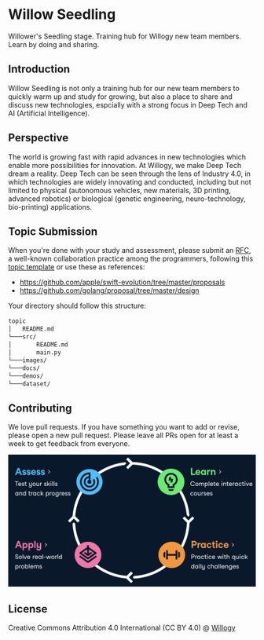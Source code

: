 # Willow Seedling
Willower's Seedling stage.
Training hub for Willogy new team members. Learn by doing and sharing.

## Introduction
Willow Seedling is not only a training hub for our new team members to quickly warm up and study for growing, but also a place to share and discuss new technologies, espcially with a strong focus in Deep Tech and AI (Artificial Intelligence).

## Perspective
The world is growing fast with rapid advances in new technologies which enable more possibilities for innovation. At Willogy, we make Deep Tech dream a reality. Deep Tech can be seen through the lens of Industry 4.0, in which technologies are widely innovating and conducted, including but not limited to physical (autonomous vehicles, new materials, 3D printing, advanced robotics) or biological (genetic engineering, neuro-technology, bio-printing) applications.

## Topic Submission
When you're done with your study and assessment, please submit an [RFC](https://en.wikipedia.org/wiki/Request_for_Comments), a well-known collaboration practice among the programmers, following this [topic template](_template_topic.md) or use these as references:

- https://github.com/apple/swift-evolution/tree/master/proposals
- https://github.com/golang/proposal/tree/master/design

Your directory should follow this structure:

```
topic
│   README.md
└───src/
│       README.md
│       main.py
└───images/
└───docs/
└───demos/
└───dataset/
```

## Contributing
We love pull requests. If you have something you want to add or revise, please open a new pull request. Please leave all PRs open for at least a week to get feedback from everyone.

![Learn by doing](images/learn-by-doing.png)

## License
Creative Commons Attribution 4.0 International (CC BY 4.0) @ [Willogy](https://willogy.io)
